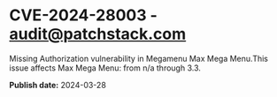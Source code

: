 # CVE-2024-28003 - audit@patchstack.com

Missing Authorization vulnerability in Megamenu Max Mega Menu.This issue affects Max Mega Menu: from n/a through 3.3.



**Publish date:** 2024-03-28

